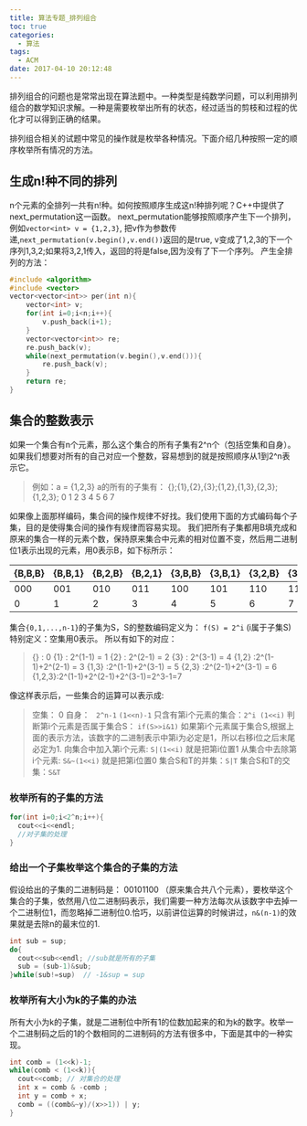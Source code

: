 ```yaml
---
title: 算法专题_排列组合
toc: true
categories:
  - 算法
tags:
  - ACM
date: 2017-04-10 20:12:48
---
```

排列组合的问题也是常常出现在算法题中。一种类型是纯数学问题，可以利用排列组合的数学知识求解。一种是需要枚举出所有的状态，经过适当的剪枝和过程的优化才可以得到正确的结果。
<!-- more -->
排列组合相关的试题中常见的操作就是枚举各种情况。下面介绍几种按照一定的顺序枚举所有情况的方法。
## 生成n!种不同的排列
n个元素的全排列一共有n!种。如何按照顺序生成这n!种排列呢？C++中提供了next_permutation这一函数。
next_permutation能够按照顺序产生下一个排列，例如`vector<int> v = {1,2,3}`, 把v作为参数传递,`next_permutation(v.begin(),v.end())`返回的是true, v变成了1,2,3的下一个序列1,3,2;如果将3,2,1传入，返回的将是false,因为没有了下一个序列。
产生全排列的方法：
```c
#include <algorithm>
#include <vector>
vector<vector<int>> per(int n){
    vector<int> v;
    for(int i=0;i<n;i++){
        v.push_back(i+1);
    }
    vector<vector<int>> re;
    re.push_back(v);
    while(next_permutation(v.begin(),v.end())){
        re.push_back(v);
    }
    return re;
}
```

## 集合的整数表示
如果一个集合有n个元素，那么这个集合的所有子集有2^n个（包括空集和自身）。如果我们想要对所有的自己对应一个整数，容易想到的就是按照顺序从1到2^n表示它。

> 例如：a = {1,2,3}
> a的所有的子集有：
> {};{1},{2},{3};{1,2},{1,3},{2,3};{1,2,3};
> 0   1   2   3    4     5     6      7

如果像上面那样编码，集合间的操作规律不好找。我们使用下面的方式编码每个子集，目的是使得集合间的操作有规律而容易实现。
我们把所有子集都用B填充成和原来的集合一样的元素个数，保持原来集合中元素的相对位置不变，然后用二进制位1表示出现的元素，用0表示B，如下标所示：

|{B,B,B}|{B,B,1}|{B,2,B}|{B,2,1}|{3,B,B}|{3,B,1}|{3,2,B}|{3,2,1}|
|--|---|---|---|-----|-----|-----|------|
|000|001|010|011|100|101|110|111
| 0|1  | 2 | 3 |4    |5    |6    |  7


集合`{0,1,...,n-1}`的子集为S，S的整数编码定义为：
`f(S) = 2^i` (i属于子集S)
特别定义：空集用0表示。
所以有如下的对应：
>{}    :  0
>{1}   : 2^(1-1) = 1
>{2}   : 2^(2-1) = 2
>{3}   : 2^(3-1) = 4
>{1,2} :2^(1-1)+2^(2-1) = 3
>{1,3} :2^(1-1)+2^(3-1) = 5
>{2,3} :2^(2-1)+2^(3-1) = 6
>{1,2,3}:2^(1-1)+2^(2-1)+2^(3-1)=2^3-1=7

像这样表示后，一些集合的运算可以表示成:
> 空集：  0
> 自身： ` 2^n-1`  `(1<<n)-1`
> 只含有第i个元素的集合：`2^i (1<<i)`
> 判断第i个元素是否属于集合S： `if(S>>i&1)`  如果第i个元素属于集合S,根据上面的表示方法，该数字的二进制表示中第i为必定是1，所以右移i位之后末尾必定为1.
> 向集合中加入第i个元素: `S|(1<<i)`  就是把第i位置1
> 从集合中去除第i个元素: `S&~(1<<i)` 就是把第i位置0
> 集合S和T的并集：`S|T`
> 集合S和T的交集：`S&T`

### 枚举所有的子集的方法
```c
for(int i=0;i<2^n;i++){
  cout<<i<<endl;
  //对子集的处理
}
```

### 给出一个子集枚举这个集合的子集的方法

假设给出的子集的二进制码是： 00101100 （原来集合共八个元素），要枚举这个集合的子集，依然用八位二进制码表示，我们需要一种方法每次从该数字中去掉一个二进制位1，而忽略掉二进制位0.恰巧，以前讲位运算的时候讲过，`n&(n-1)`的效果就是去除n的最末位的1.
```c
int sub = sup;
do{
  cout<<sub<<endl; //sub就是所有的子集
  sub = (sub-1)&sub;
}while(sub!=sup)  // -1&sup = sup
```

### 枚举所有大小为k的子集的办法
所有大小为k的子集，就是二进制位中所有1的位数加起来的和为k的数字。枚举一个二进制码之后的1的个数相同的二进制码的方法有很多中，下面是其中的一种实现。
```c
int comb = (1<<k)-1;
while(comb < (1<<k)){
  cout<<comb; // 对集合的处理
  int x = comb & -comb ;
  int y = comb + x;
  comb = ((comb&~y)/(x>>1)) | y;
}

```
